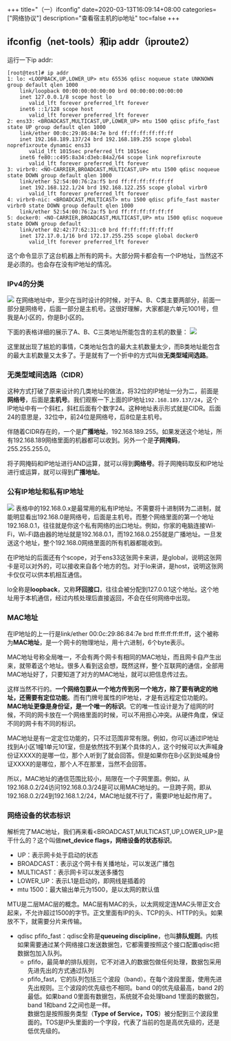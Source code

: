 +++
title="（一）ifconfig"
date=2020-03-13T16:09:14+08:00
categories=["网络协议"]
description="查看宿主机的ip地址"
toc=false
+++

## ifconfig（net-tools）和ip addr（iproute2）
运行一下ip addr:
```shell script
[root@test]# ip addr
1: lo: <LOOPBACK,UP,LOWER_UP> mtu 65536 qdisc noqueue state UNKNOWN group default qlen 1000
    link/loopback 00:00:00:00:00:00 brd 00:00:00:00:00:00
    inet 127.0.0.1/8 scope host lo
       valid_lft forever preferred_lft forever
    inet6 ::1/128 scope host 
       valid_lft forever preferred_lft forever
2: ens33: <BROADCAST,MULTICAST,UP,LOWER_UP> mtu 1500 qdisc pfifo_fast state UP group default qlen 1000
    link/ether 00:0c:29:86:84:7e brd ff:ff:ff:ff:ff:ff
    inet 192.168.189.137/24 brd 192.168.189.255 scope global noprefixroute dynamic ens33
       valid_lft 1015sec preferred_lft 1015sec
    inet6 fe80::c495:8a34:d3eb:84a2/64 scope link noprefixroute 
       valid_lft forever preferred_lft forever
3: virbr0: <NO-CARRIER,BROADCAST,MULTICAST,UP> mtu 1500 qdisc noqueue state DOWN group default qlen 1000
    link/ether 52:54:00:76:2a:f5 brd ff:ff:ff:ff:ff:ff
    inet 192.168.122.1/24 brd 192.168.122.255 scope global virbr0
       valid_lft forever preferred_lft forever
4: virbr0-nic: <BROADCAST,MULTICAST> mtu 1500 qdisc pfifo_fast master virbr0 state DOWN group default qlen 1000
    link/ether 52:54:00:76:2a:f5 brd ff:ff:ff:ff:ff:ff
5: docker0: <NO-CARRIER,BROADCAST,MULTICAST,UP> mtu 1500 qdisc noqueue state DOWN group default 
    link/ether 02:42:77:62:31:c0 brd ff:ff:ff:ff:ff:ff
    inet 172.17.0.1/16 brd 172.17.255.255 scope global docker0
       valid_lft forever preferred_lft forever
```
这个命令显示了这台机器上所有的网卡。大部分网卡都会有一个IP地址，当然这不是必须的。也会存在没有IP地址的情况。

### IPv4的分类
![](https://pic.downk.cc/item/5e6b4af9e83c3a1e3a8f08c4.png)
在网络地址中，至少在当时设计的时候，对于A、B、C类主要两部分，前面一部分是网络号，后面一部分是主机号。这很好理解，大家都是六单元1001号，但我是A小区的，你是B小区的。

下面的表格详细的展示了A、B、C三类地址所能包含的主机的数量：
![](https://pic.downk.cc/item/5e6b4df8e83c3a1e3a910177.png)

这里就出现了尴尬的事情，C类地址包含的最大主机数量太少，而B类地址能包含的最大主机数量又太多了。于是就有了一个折中的方式叫做**无类型域间选路**。

### 无类型域间选路（CIDR）
这种方式打破了原来设计的几类地址的做法，将32位的IP地址一分为二，前面是**网络号**，后面是**主机号**。我们观察一下上面的IP地址`192.168.189.137/24`，这个IP地址中有一个斜杠，斜杠后面有个数字24。这种地址表示形式就是CIDR。后面24的意思是，32位中，前24位是网络号，后8位是主机号。

伴随着CIDR存在的，一个是**广播地址**，192.168.189.255。如果发送这个地址，所有192.168.189网络里面的机器都可以收到。另外一个是**子网掩码**，255.255.255.0。

将子网掩码和IP地址进行AND运算，就可以得到**网络号**。将子网掩码取反和IP地址进行或运算，就可以得到**广播地址**。

### 公有IP地址和私有IP地址
![](https://pic.downk.cc/item/5e6b7419e83c3a1e3aa420c5.png)
表格中的192.168.0.x是最常用的私有IP地址。不需要将十进制转为二进制，就能明显看出192.168.0是网络号，后面是主机号。而整个网络里面的第一个地址192.168.0.1，往往就是你这个私有网络的出口地址。例如，你家的电脑连接Wi-Fi，Wi-Fi路由器的地址就是192.168.0.1，而192.168.0.255就是广播地址。一旦发送这个地址，整个192.168.0网络里面的所有机器都能收到。

在IP地址的后面还有个scope，对于ens33这张网卡来讲，是global，说明这张网卡是可以对外的，可以接收来自各个地方的包。对于lo来讲，是host，说明这张网卡仅仅可以供本机相互通信。

lo全称是**loopback**，又称**环回接口**，往往会被分配到127.0.0.1这个地址。这个地址用于本机通信，经过内核处理后直接返回，不会在任何网络中出现。

### MAC地址
在IP地址的上一行是link/ether 00:0c:29:86:84:7e brd ff:ff:ff:ff:ff:ff，这个被称为**MAC地址**，是一个网卡的物理地址，用十六进制，6个byte表示。

MAC地址号称全局唯一，不会有两个网卡有相同的MAC地址，而且网卡自产生出来，就带着这个地址。很多人看到这会想，既然这样，整个互联网的通信，全部用MAC地址好了，只要知道了对方的MAC地址，就可以把信息传过去。

这样当然不行的。**一个网络包要从一个地方传到另一个地方，除了要有确定的地址，还需要有定位功能**。而有门牌号属性的IP地址，才是有远程定位功能的。**MAC地址更像是身份证，是一个唯一的标识**。它的唯一性设计是为了组网的时候，不同的网卡放在一个网络里面的时候，可以不用担心冲突。从硬件角度，保证不同的网卡有不同的标识。

MAC地址是有一定定位功能的，只不过范围非常有限。例如，你可以通过IP地址找到A小区1幢1单元101室，但是依然找不到某个具体的人，这个时候可以大声喊身份证XXXX的是哪一位，那个人听到了就会回答。但是如果你在B小区到处喊身份证XXXX的是哪位，那个人不在那里，当然不会回答。

所以，MAC地址的通信范围比较小，局限在一个子网里面。例如，从192.168.0.2/24访问192.168.0.3/24是可以用MAC地址的。一旦跨子网，即从192.168.0.2/24到192.168.1.2/24，MAC地址就不行了，需要IP地址起作用了。

### 网络设备的状态标识
解析完了MAC地址，我们再来看<BROADCAST,MULTICAST,UP,LOWER_UP>是干什么的？这个叫做**net_device flags，网络设备的状态标识**。
+ UP：表示网卡处于启动的状态
+ BROADCAST：表示这个网卡有关播地址，可以发送广播包
+ MULTICAST：表示网卡可以发送多播包
+ LOWER_UP：表示L1是启动的，即网线是插着的
+ mtu 1500：最大输出单元为1500，是以太网的默认值

MTU是二层MAC层的概念。MAC层有MAC的头，以太网规定连MAC头带正文合起来，不允许超过1500的字节。正文里面有IP的头、TCP的头、HTTP的头。如果放不下，就需要分片来传输。

+ qdisc pfifo_fast：qdisc全称是**queueing discipline**，也叫**排队规则**。内核如果需要通过某个网络接口发送数据包，它都需要按照这个接口配置qdisc把数据包加入队列。
   - pfifo，最简单的排队规则，它不对进入的数据包做任何处理，数据包采用先进先出的方式通过队列
   - pfifo_fast，它的队列包括三个波段（band）。在每个波段里面，使用先进先出规则。三个波段的优先级也不相同。band 0的优先级最高，band 2的最低。如果band 0里面有数据包，系统就不会处理band 1里面的数据包，band 1和band 2之间也是一样。
   <br/>数据包是按照服务类型（**Type of Service，TOS**）被分配到三个波段里面的。TOS是IP头里面的一个字段，代表了当前的包是高优先级的，还是低优先级的。


